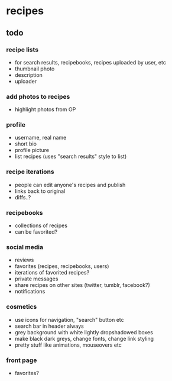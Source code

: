 # recipes

## todo

### recipe lists
- for search results, recipebooks, recipes uploaded by user, etc
- thumbnail photo
- description
- uploader

### add photos to recipes
- highlight photos from OP

### profile
- username, real name
- short bio
- profile picture
- list recipes (uses "search results" style to list)

### recipe iterations
- people can edit anyone's recipes and publish
- links back to original
- diffs..?

### recipebooks
- collections of recipes
- can be favorited?

### social media
- reviews
- favorites (recipes, recipebooks, users)
- iterations of favorited recipes?
- private messages
- share recipes on other sites (twitter, tumblr, facebook?)
- notifications

### cosmetics
- use icons for navigation, "search" button etc
- search bar in header always
- grey background with white lightly dropshadowed boxes
- make black dark greys, change fonts, change link styling
- pretty stuff like animations, mouseovers etc

### front page
- favorites?
